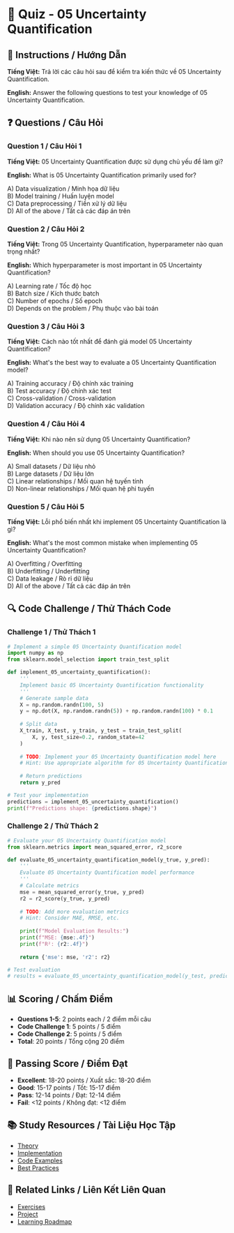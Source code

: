 # 🧠 Quiz - 05 Uncertainty Quantification

## 📝 Instructions / Hướng Dẫn

**Tiếng Việt:** Trả lời các câu hỏi sau để kiểm tra kiến thức về 05 Uncertainty Quantification.

**English:** Answer the following questions to test your knowledge of 05 Uncertainty Quantification.

## ❓ Questions / Câu Hỏi

### Question 1 / Câu Hỏi 1
**Tiếng Việt:** 05 Uncertainty Quantification được sử dụng chủ yếu để làm gì?

**English:** What is 05 Uncertainty Quantification primarily used for?

A) Data visualization / Minh họa dữ liệu  
B) Model training / Huấn luyện model  
C) Data preprocessing / Tiền xử lý dữ liệu  
D) All of the above / Tất cả các đáp án trên

### Question 2 / Câu Hỏi 2
**Tiếng Việt:** Trong 05 Uncertainty Quantification, hyperparameter nào quan trọng nhất?

**English:** Which hyperparameter is most important in 05 Uncertainty Quantification?

A) Learning rate / Tốc độ học  
B) Batch size / Kích thước batch  
C) Number of epochs / Số epoch  
D) Depends on the problem / Phụ thuộc vào bài toán

### Question 3 / Câu Hỏi 3
**Tiếng Việt:** Cách nào tốt nhất để đánh giá model 05 Uncertainty Quantification?

**English:** What's the best way to evaluate a 05 Uncertainty Quantification model?

A) Training accuracy / Độ chính xác training  
B) Test accuracy / Độ chính xác test  
C) Cross-validation / Cross-validation  
D) Validation accuracy / Độ chính xác validation

### Question 4 / Câu Hỏi 4
**Tiếng Việt:** Khi nào nên sử dụng 05 Uncertainty Quantification?

**English:** When should you use 05 Uncertainty Quantification?

A) Small datasets / Dữ liệu nhỏ  
B) Large datasets / Dữ liệu lớn  
C) Linear relationships / Mối quan hệ tuyến tính  
D) Non-linear relationships / Mối quan hệ phi tuyến

### Question 5 / Câu Hỏi 5
**Tiếng Việt:** Lỗi phổ biến nhất khi implement 05 Uncertainty Quantification là gì?

**English:** What's the most common mistake when implementing 05 Uncertainty Quantification?

A) Overfitting / Overfitting  
B) Underfitting / Underfitting  
C) Data leakage / Rò rỉ dữ liệu  
D) All of the above / Tất cả các đáp án trên

## 🔍 Code Challenge / Thử Thách Code

### Challenge 1 / Thử Thách 1
```python
# Implement a simple 05 Uncertainty Quantification model
import numpy as np
from sklearn.model_selection import train_test_split

def implement_05_uncertainty_quantification():
    '''
    Implement basic 05 Uncertainty Quantification functionality
    '''
    # Generate sample data
    X = np.random.randn(100, 5)
    y = np.dot(X, np.random.randn(5)) + np.random.randn(100) * 0.1
    
    # Split data
    X_train, X_test, y_train, y_test = train_test_split(
        X, y, test_size=0.2, random_state=42
    )
    
    # TODO: Implement your 05 Uncertainty Quantification model here
    # Hint: Use appropriate algorithm for 05 Uncertainty Quantification
    
    # Return predictions
    return y_pred

# Test your implementation
predictions = implement_05_uncertainty_quantification()
print(f"Predictions shape: {predictions.shape}")
```

### Challenge 2 / Thử Thách 2
```python
# Evaluate your 05 Uncertainty Quantification model
from sklearn.metrics import mean_squared_error, r2_score

def evaluate_05_uncertainty_quantification_model(y_true, y_pred):
    '''
    Evaluate 05 Uncertainty Quantification model performance
    '''
    # Calculate metrics
    mse = mean_squared_error(y_true, y_pred)
    r2 = r2_score(y_true, y_pred)
    
    # TODO: Add more evaluation metrics
    # Hint: Consider MAE, RMSE, etc.
    
    print(f"Model Evaluation Results:")
    print(f"MSE: {mse:.4f}")
    print(f"R²: {r2:.4f}")
    
    return {'mse': mse, 'r2': r2}

# Test evaluation
# results = evaluate_05_uncertainty_quantification_model(y_test, predictions)
```

## 📊 Scoring / Chấm Điểm

- **Questions 1-5**: 2 points each / 2 điểm mỗi câu
- **Code Challenge 1**: 5 points / 5 điểm
- **Code Challenge 2**: 5 points / 5 điểm
- **Total**: 20 points / Tổng cộng 20 điểm

## 🎯 Passing Score / Điểm Đạt

- **Excellent**: 18-20 points / Xuất sắc: 18-20 điểm
- **Good**: 15-17 points / Tốt: 15-17 điểm  
- **Pass**: 12-14 points / Đạt: 12-14 điểm
- **Fail**: <12 points / Không đạt: <12 điểm

## 📚 Study Resources / Tài Liệu Học Tập

- [Theory](./THEORY_05_uncertainty_quantification.md)
- [Implementation](./IMPLEMENTATION_05_uncertainty_quantification.md)
- [Code Examples](./CODE_EXAMPLES_05_uncertainty_quantification.md)
- [Best Practices](./BEST_PRACTICES_05_uncertainty_quantification.md)

## 🔗 Related Links / Liên Kết Liên Quan

- [Exercises](./EXERCISES_05_uncertainty_quantification.md)
- [Project](./PROJECT_05_uncertainty_quantification.md)
- [Learning Roadmap](./LEARNING_ROADMAP_05_uncertainty_quantification.md)
